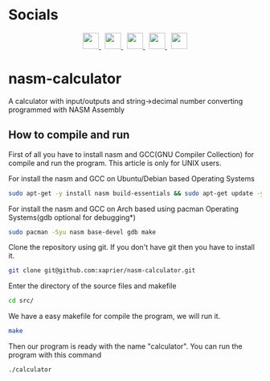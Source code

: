 # Socials

<p align="center">
  <a href="https://discord.com/users/xaprier#6129" target="_blank" rel="noreferrer">
    <img src="https://raw.githubusercontent.com/danielcranney/readme-generator/main/public/icons/socials/discord.svg" width="32" height="32" />
  </a>&nbsp
  <a href="https://www.github.com/xaprier" target="_blank" rel="noreferrer">
    <img src="https://raw.githubusercontent.com/danielcranney/readme-generator/main/public/icons/socials/github.svg" width="32" height="32" />
  </a>&nbsp
  <a href="http://www.instagram.com/xaprier.dev" target="_blank" rel="noreferrer">
    <img src="https://raw.githubusercontent.com/danielcranney/readme-generator/main/public/icons/socials/instagram.svg" width="32" height="32" />
  </a>&nbsp
  <a href="https://www.linkedin.com/in/xaprier/" target="_blank" rel="noreferrer">
    <img src="https://raw.githubusercontent.com/danielcranney/readme-generator/main/public/icons/socials/linkedin.svg" width="32" height="32" />
  </a>&nbsp
  <a href="https://twitter.com/xaprier_dev" target="_blank" rel="noreferrer">
    <img src="https://raw.githubusercontent.com/danielcranney/readme-generator/main/public/icons/socials/twitter.svg" width="32" height="32" />
  </a>
</p>

# nasm-calculator
A calculator with input/outputs and string->decimal number converting programmed with NASM Assembly

## How to compile and run
First of all you have to install nasm and GCC(GNU Compiler Collection) for compile and run the program. This article is only for UNIX users.

For install the nasm and GCC on Ubuntu/Debian based Operating Systems
```sh
sudo apt-get -y install nasm build-essentials && sudo apt-get update -y 
```

For install the nasm and GCC on Arch based using pacman Operating Systems(gdb optional for debugging*)
```sh
sudo pacman -Syu nasm base-devel gdb make
```

Clone the repository using git. If you don't have git then you have to install it.
```sh
git clone git@github.com:xaprier/nasm-calculator.git
```

Enter the directory of the source files and makefile
```sh
cd src/
```

We have a easy makefile for compile the program, we will run it.
```sh
make
```

Then our program is ready with the name "calculator". You can run the program with this command
```sh
./calculator
```
